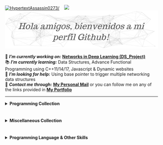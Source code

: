 <!--
**HypertextAssassin0273/HypertextAssassin0273** is a ✨ _special_ ✨ repository because its `README.md` (this file) appears on your GitHub profile.

Here are some ideas to get you started:

- 🔭 I’m currently working on ...
- 🌱 I’m currently learning ...
- 👯 I’m looking to collaborate on ...
- 🤔 I’m looking for help with ...
- 💬 Ask me about ...
- 📫 How to reach me: ...
- 😄 Pronouns: ...
- ⚡ Fun fact: ...
-->

<p><a href="#"><img src=https://komarev.com/ghpvc/?username=HypertextAssassin0273 alt=HypertextAssassin0273/></a>&nbsp;&nbsp;&nbsp;&nbsp;<a href="#"><img src="https://media.giphy.com/media/WUlplcMpOCEmTGBtBW/giphy.gif" width="30"><img src=https://github.com/HypertextAssassin0273/HypertextAssassin0273/blob/master/logos/particles_background.png /></a></p>

🔭 _**I’m currently working on:**_ [**Networks in Deep Learning (DS_Project)**](https://github.com/users/HypertextAssassin0273/projects/3)\
📚 _**I’m currently learning:**_ Data Structures, Advance Functional Programming using C++11/14/17, Javascript & Dynamic websites\
🤔 _**I’m looking for help:**_ Using base pointer to trigger multiple networking data structures\
💬 _**Contact me through:**_ [**My Personal Mail**](mailto:shazaibahmed0000@gmail.com) or you can follow me on any of the links provided in [**My Portfolio**](https://hypertextassassin0273.github.io)

---
<details>
  <summary><b>Programming Collection</b></summary>
  <br>
  <ul>
    <li><a href= "https://github.com/HypertextAssassin0273/Console_based_C-Programs"><b><i>Useful C Programs</i></b></a></li>
    <li><a href= "https://github.com/HypertextAssassin0273/Console_based_Cpp-Programs"><b><i>Useful C++ Programs</i></b></a></li>
    <li><a href= "https://github.com/HypertextAssassin0273/Win32_based_programs"><b><i>Win32 based Programs</i></b></a></li>
    <li><a href= "https://github.com/HypertextAssassin0273/SFML_based_programs"><b><i>SFML based Programs</i></b></a></li>
    <li><a href= "https://github.com/HypertextAssassin0273/cheat-sheet"><b><i>C++ Cheat Sheet for ACM ICPC</i></b></a></li>
    <li><a href= "https://github.com/HypertextAssassin0273/Spectre"><b><i>General Speed Programming</i></b></a></li>
    <li><a href= "https://github.com/HypertextAssassin0273/UVA-Solutions"><b><i>Set of solutions for the Online Judge (UVA Solutions)</i></b></a></li>
    <li><a href= "https://github.com/HypertextAssassin0273/Mike-Mirzayanov---DS-And-Algo-Implementation"><b><i>Data Structures in C++</i></b></a></li>
  </ul>
</details>  

#
<details>
  <summary><b>Miscellaneous Collection</b></summary>
  <br>
  <ul>
    <li><a href="https://github.com/HypertextAssassin0273/HypertextAssassin0273/tree/master/Important%20Sites"><b><i>Important Sites (i.e. Tools, My Learning-Resources)</i></b></a></li>
    <li><a href="https://github.com/HypertextAssassin0273/Important_Files"><b><i>Important Files (i.e. Windows & Command-Prompt Hacks)</i></b></a></li>
    <li><a href="https://github.com/HypertextAssassin0273/Unique_PowerPoint_Presentations"><b><i>Unique PowerPoint Presentations</i></b></a></li>
    <li><a href="https://github.com/HypertextAssassin0273/Free-Educational-Resources"><b><i></i>Free Educational Resources</b></a></li>
    <li><a href="https://github.com/HypertextAssassin0273/Projects"><b><i>Sample Project Ideas</i></b></a></li>
  </ul>
</details>

#
<details>
  <summary><b>Programming Language & Other Skills</b></summary>
  <br>
  <p>
    <img src= "https://github.com/HypertextAssassin0273/HypertextAssassin0273/blob/master/logos/c_64x64.png" />
    &nbsp;
    <img src= "https://github.com/HypertextAssassin0273/HypertextAssassin0273/blob/master/logos/cpp_64x64.png" />
    <img src= "https://github.com/HypertextAssassin0273/HypertextAssassin0273/blob/master/logos/html_64x64.png" />
    <img src= "https://github.com/HypertextAssassin0273/HypertextAssassin0273/blob/master/logos/css_64x64.png" />
    &nbsp;&nbsp;
    <img src= "https://github.com/HypertextAssassin0273/HypertextAssassin0273/blob/master/logos/javascript_64x64.png" />
    &nbsp;&nbsp;
    <img src= "https://github.com/HypertextAssassin0273/HypertextAssassin0273/blob/master/logos/markdown_64x64.png" />
  </p>  
</details>
